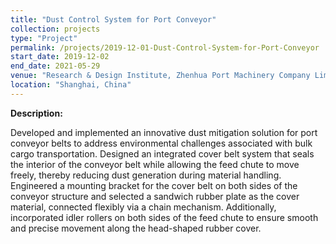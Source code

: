 ```yaml
---
title: "Dust Control System for Port Conveyor"
collection: projects
type: "Project"
permalink: /projects/2019-12-01-Dust-Control-System-for-Port-Conveyor
start_date: 2019-12-02
end_date: 2021-05-29
venue: "Research & Design Institute, Zhenhua Port Machinery Company Limited"  
location: "Shanghai, China"
---
```


**Description:**  

Developed and implemented an innovative dust mitigation solution for port conveyor belts to address environmental challenges associated with bulk cargo transportation. Designed an integrated cover belt system that seals the interior of the conveyor belt while allowing the feed chute to move freely, thereby reducing dust generation during material handling. Engineered a mounting bracket for the cover belt on both sides of the conveyor structure and selected a sandwich rubber plate as the cover material, connected flexibly via a chain mechanism. Additionally, incorporated idler rollers on both sides of the feed chute to ensure smooth and precise movement along the head-shaped rubber cover.
